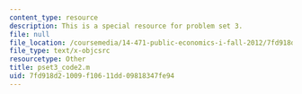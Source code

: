 ```yaml
---
content_type: resource
description: This is a special resource for problem set 3.
file: null
file_location: /coursemedia/14-471-public-economics-i-fall-2012/7fd918d21009f10611dd09818347fe94_pset3_code2.m
file_type: text/x-objcsrc
resourcetype: Other
title: pset3_code2.m
uid: 7fd918d2-1009-f106-11dd-09818347fe94
---
```

